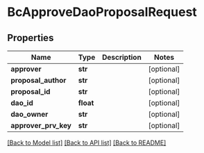 # BcApproveDaoProposalRequest

## Properties
Name | Type | Description | Notes
------------ | ------------- | ------------- | -------------
**approver** | **str** |  | [optional] 
**proposal_author** | **str** |  | [optional] 
**proposal_id** | **str** |  | [optional] 
**dao_id** | **float** |  | [optional] 
**dao_owner** | **str** |  | [optional] 
**approver_prv_key** | **str** |  | [optional] 

[[Back to Model list]](../README.md#documentation-for-models) [[Back to API list]](../README.md#documentation-for-api-endpoints) [[Back to README]](../README.md)


